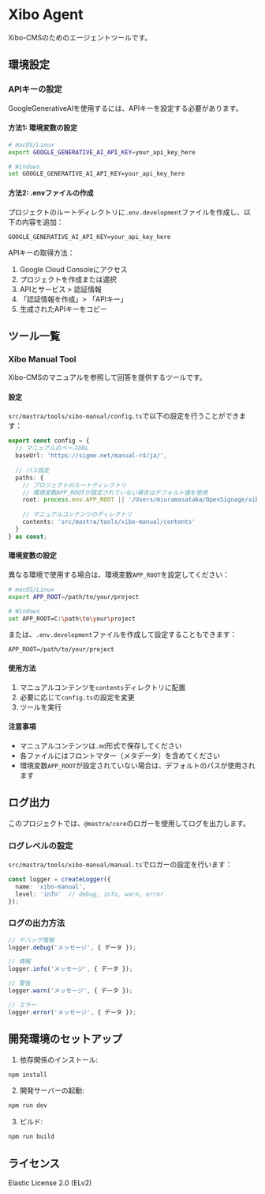 # Xibo Agent

Xibo-CMSのためのエージェントツールです。

## 環境設定

### APIキーの設定

GoogleGenerativeAIを使用するには、APIキーを設定する必要があります。

#### 方法1: 環境変数の設定

```bash
# macOS/Linux
export GOOGLE_GENERATIVE_AI_API_KEY=your_api_key_here

# Windows
set GOOGLE_GENERATIVE_AI_API_KEY=your_api_key_here
```

#### 方法2: .envファイルの作成

プロジェクトのルートディレクトリに`.env.development`ファイルを作成し、以下の内容を追加：

```env
GOOGLE_GENERATIVE_AI_API_KEY=your_api_key_here
```

APIキーの取得方法：
1. Google Cloud Consoleにアクセス
2. プロジェクトを作成または選択
3. APIとサービス > 認証情報
4. 「認証情報を作成」> 「APIキー」
5. 生成されたAPIキーをコピー

## ツール一覧

### Xibo Manual Tool

Xibo-CMSのマニュアルを参照して回答を提供するツールです。

#### 設定

`src/mastra/tools/xibo-manual/config.ts`で以下の設定を行うことができます：

```typescript
export const config = {
  // マニュアルのベースURL
  baseUrl: 'https://sigme.net/manual-r4/ja/',
  
  // パス設定
  paths: {
    // プロジェクトのルートディレクトリ
    // 環境変数APP_ROOTが設定されていない場合はデフォルト値を使用
    root: process.env.APP_ROOT || '/Users/miuramasataka/OpenSignage/xibo-agent',
    
    // マニュアルコンテンツのディレクトリ
    contents: 'src/mastra/tools/xibo-manual/contents'
  }
} as const;
```

#### 環境変数の設定

異なる環境で使用する場合は、環境変数`APP_ROOT`を設定してください：

```bash
# macOS/Linux
export APP_ROOT=/path/to/your/project

# Windows
set APP_ROOT=C:\path\to\your\project
```

または、`.env.development`ファイルを作成して設定することもできます：

```env
APP_ROOT=/path/to/your/project
```

#### 使用方法

1. マニュアルコンテンツを`contents`ディレクトリに配置
2. 必要に応じて`config.ts`の設定を変更
3. ツールを実行

#### 注意事項

- マニュアルコンテンツは`.md`形式で保存してください
- 各ファイルにはフロントマター（メタデータ）を含めてください
- 環境変数`APP_ROOT`が設定されていない場合は、デフォルトのパスが使用されます

## ログ出力

このプロジェクトでは、`@mastra/core`のロガーを使用してログを出力します。

### ログレベルの設定

`src/mastra/tools/xibo-manual/manual.ts`でロガーの設定を行います：

```typescript
const logger = createLogger({
  name: 'xibo-manual',
  level: 'info'  // debug, info, warn, error
});
```

### ログの出力方法

```typescript
// デバッグ情報
logger.debug('メッセージ', { データ });

// 情報
logger.info('メッセージ', { データ });

// 警告
logger.warn('メッセージ', { データ });

// エラー
logger.error('メッセージ', { データ });
```

## 開発環境のセットアップ

1. 依存関係のインストール:
```bash
npm install
```

2. 開発サーバーの起動:
```bash
npm run dev
```

3. ビルド:
```bash
npm run build
```

## ライセンス

Elastic License 2.0 (ELv2) 